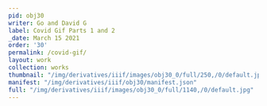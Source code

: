 ```yaml
---
pid: obj30
writer: Go and David G
label: Covid Gif Parts 1 and 2
_date: March 15 2021
order: '30'
permalink: /covid-gif/
layout: work
collection: works
thumbnail: "/img/derivatives/iiif/images/obj30_0/full/250,/0/default.jpg"
manifest: "/img/derivatives/iiif/obj30/manifest.json"
full: "/img/derivatives/iiif/images/obj30_0/full/1140,/0/default.jpg"
---
```

